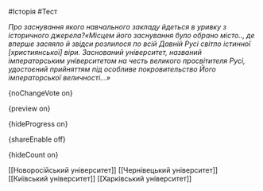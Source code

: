 #Історія #Тест

*Про заснування якого навчального закладу йдеться в уривку з історичного джерела?«Місцем  його заснування було обрано місто.., де вперше засяяло й звідси  розлилося по всій Давній Русі світло істинної [християнської] віри.  Заснований університет, названий імператорським університетом на честь  великого просвітителя Русі, удостоєний прийняттям під особливе  покровительство Його імператорської величності...»*

{noChangeVote on}

{preview on}

{hideProgress on}

{shareEnable off}

{hideCount on}

[[Новоросійський університет]]
[[Чернівецький університет]]
[[Київський університет]]
[[Харківський університет]]
